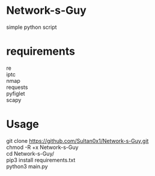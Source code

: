 # Network-s-Guy
simple python script

# requirements
  
re  
iptc  
nmap  
requests  
pyfiglet  
scapy 

# Usage

git clone https://github.com/Sultan0x1/Network-s-Guy.git  
chmod -R +x Network-s-Guy   
cd Network-s-Guy/   
pip3 install requirements.txt   
python3 main.py  
